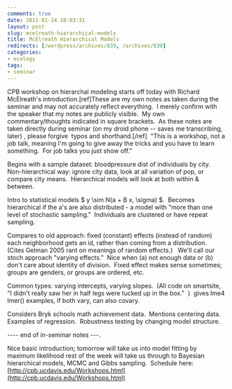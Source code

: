 ```yaml
---
comments: true
date: 2011-01-24 16:03:31
layout: post
slug: mcelreath-hierarchical-models
title: McElreath Hierarchical Models
redirects: [/wordpress/archives/839, /archives/839]
categories:
- ecology
tags: 
- seminar
---
```


CPB workshop on hierarchal modeling starts off today with Richard McElreath's introduction.[ref]These are my own notes as taken during the seminar and may not   accurately reflect everything.  I merely confirm with the speaker that   my notes are publicly visible.  My own commentary/thoughts indicated in   square brackets.  As these notes are taken directly during seminar (on my droid phone -- saves me transcribing, later) , please forgive  typos and shorthand.[/ref]  "This is a workshop, not a job talk, meaning I'm going to give away the tricks and you have to learn something.  For job talks you just show off."

Begins with a sample dataset: bloodpressure dist of individuals by city.  Non-hierarchical way: ignore city data, look at all variation of pop, or compare city means.  Hierarchical models will look at both within & between.

Intro to statistical models $ y \sim N(a + B x, \sigma) $.  Becomes hierarchical if the a's are also distributed - a model with "more than one level of stochastic sampling."  Individuals are clustered or have repeat sampling.

Compares to old approach: fixed (constant) effects (instead of random) each neighborhood gets an id, rather than coming from a distribution.  (Cites Gelman 2005 rant on meanings of random effects.)   We'll call our stoch approach "varying effects."  Nice when (a) not enough data or (b) don't care about identity of division.  Fixed effect makes sense sometimes; groups are genders, or groups are ordered, etc.

Common types: varying intercepts, varying slopes.  (All code on smartsite, "I didn't really saw her in half legs were tucked up in the box."  )  gives lme4 lmer() examples, if both vary, can also covary.

Considers Bryk schools math achievement data.  Mentions centering data.  Examples of regression.  Robustness testing by changing model structure.

---- end of in-seminar notes ---.

Nice basic introduction; tomorrow will take us into model fitting by maximum likelihood rest of the week will take us through to Bayesian hierarchical models, MCMC and Gibbs sampling.  Schedule here: [http://cpb.ucdavis.edu/Workshops.html](http://cpb.ucdavis.edu/Workshops.html)

